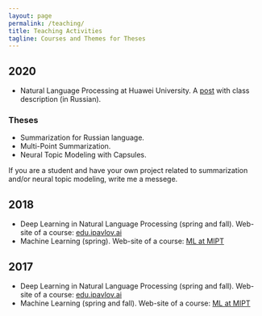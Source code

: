 ```yaml
---
layout: page
permalink: /teaching/
title: Teaching Activities
tagline: Courses and Themes for Theses
---
```


## 2020
- Natural Language Processing at Huawei University. A [post](https://habr.com/ru/company/huawei/blog/490700/) with class description (in Russian). 

### Theses
- Summarization for Russian language.
- Multi-Point Summarization.
- Neural Topic Modeling with Capsules.

If you are a student and have your own project related to summarization and/or neural topic modeling, write me a messege.

## 2018
- Deep Learning in Natural Language Processing (spring and fall). Web-site of a course: [edu.ipavlov.ai](https://edu.ipavlov.ai)
- Machine Learning (spring). Web-site of a course: [ML at MIPT](https://ml-mipt.github.io)

## 2017
- Deep Learning in Natural Language Processing (spring and fall). Web-site of a course: [edu.ipavlov.ai](https://edu.ipavlov.ai)
- Machine Learning (spring and fall). Web-site of a course: [ML at MIPT](https://ml-mipt.github.io)
